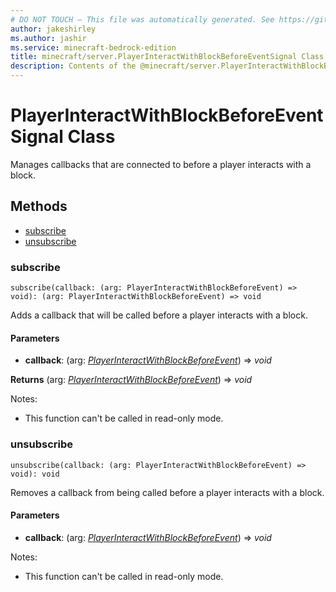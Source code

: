 ```yaml
---
# DO NOT TOUCH — This file was automatically generated. See https://github.com/mojang/minecraftapidocsgenerator to modify descriptions, examples, etc.
author: jakeshirley
ms.author: jashir
ms.service: minecraft-bedrock-edition
title: minecraft/server.PlayerInteractWithBlockBeforeEventSignal Class
description: Contents of the @minecraft/server.PlayerInteractWithBlockBeforeEventSignal class.
---
```

# PlayerInteractWithBlockBeforeEventSignal Class

Manages callbacks that are connected to before a player interacts with a block.

## Methods
- [subscribe](#subscribe)
- [unsubscribe](#unsubscribe)

### **subscribe**
`
subscribe(callback: (arg: PlayerInteractWithBlockBeforeEvent) => void): (arg: PlayerInteractWithBlockBeforeEvent) => void
`

Adds a callback that will be called before a player interacts with a block.

#### **Parameters**
- **callback**: (arg: [*PlayerInteractWithBlockBeforeEvent*](PlayerInteractWithBlockBeforeEvent.md)) => *void*

**Returns** (arg: [*PlayerInteractWithBlockBeforeEvent*](PlayerInteractWithBlockBeforeEvent.md)) => *void*
  
Notes:
- This function can't be called in read-only mode.

### **unsubscribe**
`
unsubscribe(callback: (arg: PlayerInteractWithBlockBeforeEvent) => void): void
`

Removes a callback from being called before a player interacts with a block.

#### **Parameters**
- **callback**: (arg: [*PlayerInteractWithBlockBeforeEvent*](PlayerInteractWithBlockBeforeEvent.md)) => *void*
  
Notes:
- This function can't be called in read-only mode.
